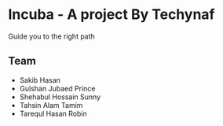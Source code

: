 # Incuba - A project By Techynaf

Guide you to the right path


## Team

* Sakib Hasan
* Gulshan Jubaed Prince
* Shehabul Hossain Sunny
* Tahsin Alam Tamim
* Tarequl Hasan Robin

